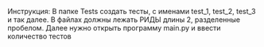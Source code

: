 Инструкция:
В  папке Tests создать тесты, с именами test_1, test_2, test_3 и так далее. 
В файлах должны лежать РИДЫ длины 2, разделенные пробелом. 
Далее нужно открыть программу main.py и ввести количество тестов
